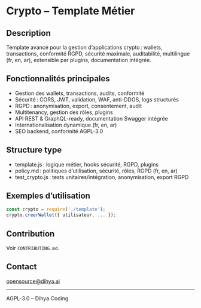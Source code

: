 # Crypto – Template Métier

## Description
Template avancé pour la gestion d’applications crypto : wallets, transactions, conformité RGPD, sécurité maximale, auditabilité, multilingue (fr, en, ar), extensible par plugins, documentation intégrée.

## Fonctionnalités principales
- Gestion des wallets, transactions, audits, conformité
- Sécurité : CORS, JWT, validation, WAF, anti-DDOS, logs structurés
- RGPD : anonymisation, export, consentement, audit
- Multitenancy, gestion des rôles, plugins
- API REST & GraphQL-ready, documentation Swagger intégrée
- Internationalisation dynamique (fr, en, ar)
- SEO backend, conformité AGPL-3.0

## Structure type
- template.js : logique métier, hooks sécurité, RGPD, plugins
- policy.md : politiques d’utilisation, sécurité, rôles, RGPD (fr, en, ar)
- test_crypto.js : tests unitaires/intégration, anonymisation, export RGPD

## Exemples d’utilisation
```js
const crypto = require('./template');
crypto.creerWallet({ utilisateur, ... });
```

## Contribution
Voir `CONTRIBUTING.md`.

## Contact
opensource@dihya.ai

---
AGPL-3.0 – Dihya Coding

